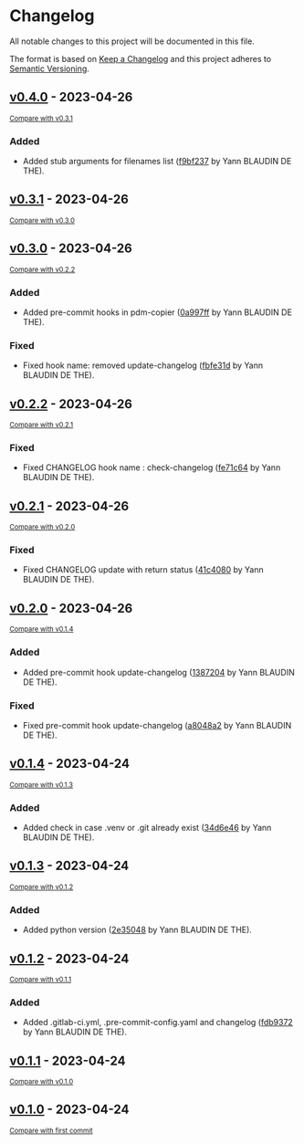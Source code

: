 # Changelog

All notable changes to this project will be documented in this file.

The format is based on [Keep a Changelog](http://keepachangelog.com/en/1.0.0/)
and this project adheres to [Semantic Versioning](http://semver.org/spec/v2.0.0.html).

<!-- insertion marker -->
## [v0.4.0](https://gitlab.com/ydethe/pdm-copier/tags/v0.4.0) - 2023-04-26

<small>[Compare with v0.3.1](https://gitlab.com/ydethe/pdm-copier/compare/v0.3.1...v0.4.0)</small>

### Added

- Added stub arguments for filenames list ([f9bf237](https://gitlab.com/ydethe/pdm-copier/commit/f9bf237c272ded5ff8b4fcbf23bfc508aa0ad9bf) by Yann BLAUDIN DE THE).

## [v0.3.1](https://gitlab.com/ydethe/pdm-copier/tags/v0.3.1) - 2023-04-26

<small>[Compare with v0.3.0](https://gitlab.com/ydethe/pdm-copier/compare/v0.3.0...v0.3.1)</small>

## [v0.3.0](https://gitlab.com/ydethe/pdm-copier/tags/v0.3.0) - 2023-04-26

<small>[Compare with v0.2.2](https://gitlab.com/ydethe/pdm-copier/compare/v0.2.2...v0.3.0)</small>

### Added

- Added pre-commit hooks in pdm-copier ([0a997ff](https://gitlab.com/ydethe/pdm-copier/commit/0a997ff12d28d4420cea4bea7bc55fc74d1c18b1) by Yann BLAUDIN DE THE).

### Fixed

- Fixed hook name: removed update-changelog ([fbfe31d](https://gitlab.com/ydethe/pdm-copier/commit/fbfe31d07fece345f58e4f1c0964a8f29935cc8a) by Yann BLAUDIN DE THE).

## [v0.2.2](https://gitlab.com/ydethe/pdm-copier/tags/v0.2.2) - 2023-04-26

<small>[Compare with v0.2.1](https://gitlab.com/ydethe/pdm-copier/compare/v0.2.1...v0.2.2)</small>

### Fixed

- Fixed CHANGELOG hook name : check-changelog ([fe71c64](https://gitlab.com/ydethe/pdm-copier/commit/fe71c64a121d050dd57b935366b38749b9d4a4c1) by Yann BLAUDIN DE THE).

## [v0.2.1](https://gitlab.com/ydethe/pdm-copier/tags/v0.2.1) - 2023-04-26

<small>[Compare with v0.2.0](https://gitlab.com/ydethe/pdm-copier/compare/v0.2.0...v0.2.1)</small>

### Fixed

- Fixed CHANGELOG update with return status ([41c4080](https://gitlab.com/ydethe/pdm-copier/commit/41c408074844366652e0bf1a4af7a22d1d85ccd9) by Yann BLAUDIN DE THE).

## [v0.2.0](https://gitlab.com/ydethe/pdm-copier/tags/v0.2.0) - 2023-04-26

<small>[Compare with v0.1.4](https://gitlab.com/ydethe/pdm-copier/compare/v0.1.4...v0.2.0)</small>

### Added

- Added pre-commit hook update-changelog ([1387204](https://gitlab.com/ydethe/pdm-copier/commit/1387204b002a0c03fecd174ce9fd4cef5db9dcfd) by Yann BLAUDIN DE THE).

### Fixed

- Fixed pre-commit hook update-changelog ([a8048a2](https://gitlab.com/ydethe/pdm-copier/commit/a8048a25bfb16142ba968ebbbe5f91050535fbf7) by Yann BLAUDIN DE THE).

## [v0.1.4](https://gitlab.com/ydethe/pdm-copier/tags/v0.1.4) - 2023-04-24

<small>[Compare with v0.1.3](https://gitlab.com/ydethe/pdm-copier/compare/v0.1.3...v0.1.4)</small>

### Added

- Added check in case .venv or .git already exist ([34d6e46](https://gitlab.com/ydethe/pdm-copier/commit/34d6e46abaab0857ef7f8d745bda584d73b33f9c) by Yann BLAUDIN DE THE).

## [v0.1.3](https://gitlab.com/ydethe/pdm-copier/tags/v0.1.3) - 2023-04-24

<small>[Compare with v0.1.2](https://gitlab.com/ydethe/pdm-copier/compare/v0.1.2...v0.1.3)</small>

### Added

- Added python version ([2e35048](https://gitlab.com/ydethe/pdm-copier/commit/2e35048579beb9d4ed97faf3cf9b05e69372d058) by Yann BLAUDIN DE THE).

## [v0.1.2](https://gitlab.com/ydethe/pdm-copier/tags/v0.1.2) - 2023-04-24

<small>[Compare with v0.1.1](https://gitlab.com/ydethe/pdm-copier/compare/v0.1.1...v0.1.2)</small>

### Added

- Added .gitlab-ci.yml, .pre-commit-config.yaml and changelog ([fdb9372](https://gitlab.com/ydethe/pdm-copier/commit/fdb93727382a46c91070670ad5fb3ac6e60b4587) by Yann BLAUDIN DE THE).

## [v0.1.1](https://gitlab.com/ydethe/pdm-copier/tags/v0.1.1) - 2023-04-24

<small>[Compare with v0.1.0](https://gitlab.com/ydethe/pdm-copier/compare/v0.1.0...v0.1.1)</small>

## [v0.1.0](https://gitlab.com/ydethe/pdm-copier/tags/v0.1.0) - 2023-04-24

<small>[Compare with first commit](https://gitlab.com/ydethe/pdm-copier/compare/bbc7b0da24860e45e30d01ea49f5713b79b4f43e...v0.1.0)</small>


